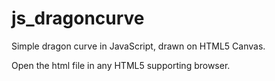 js_dragoncurve
==============

Simple dragon curve in JavaScript, drawn on HTML5 Canvas. 

Open the html file in any HTML5 supporting browser. 
